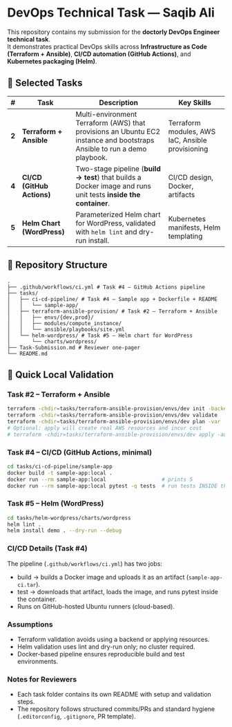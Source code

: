 # DevOps Technical Task — Saqib Ali

This repository contains my submission for the **doctorly DevOps Engineer technical task**.  
It demonstrates practical DevOps skills across **Infrastructure as Code (Terraform + Ansible)**, **CI/CD automation (GitHub Actions)**, and **Kubernetes packaging (Helm)**.

<!-- CI badge example: replace <owner>/<repo> after you push public -->
<!-- ![CI](https://github.com/<owner>/<repo>/actions/workflows/ci.yml/badge.svg) -->

## 🚀 Selected Tasks

| # | Task | Description | Key Skills |
|---|------|-------------|-----------|
| **2** | **Terraform + Ansible** | Multi-environment Terraform (AWS) that provisions an Ubuntu EC2 instance and bootstraps Ansible to run a demo playbook. | Terraform modules, AWS IaC, Ansible provisioning |
| **4** | **CI/CD (GitHub Actions)** | Two-stage pipeline (**build → test**) that builds a Docker image and runs unit tests **inside the container**. | CI/CD design, Docker, artifacts |
| **5** | **Helm Chart (WordPress)** | Parameterized Helm chart for WordPress, validated with `helm lint` and dry-run install. | Kubernetes manifests, Helm templating |

## 🧩 Repository Structure
```text
.
├── .github/workflows/ci.yml # Task #4 — GitHub Actions pipeline
├── tasks/
│   ├── ci-cd-pipeline/ # Task #4 — Sample app + Dockerfile + README
│   │   └── sample-app/
│   ├── terraform-ansible-provision/ # Task #2 — Terraform + Ansible
│   │   ├── envs/{dev,prod}/
│   │   ├── modules/compute_instance/
│   │   └── ansible/playbooks/site.yml
│   └── helm-wordpress/ # Task #5 — Helm chart for WordPress
│       └── charts/wordpress/
├── Task-Submission.md # Reviewer one-pager
└── README.md
```

## 🧪 Quick Local Validation

### Task #2 – Terraform + Ansible
```bash
terraform -chdir=tasks/terraform-ansible-provision/envs/dev init -backend=false
terraform -chdir=tasks/terraform-ansible-provision/envs/dev validate
terraform -chdir=tasks/terraform-ansible-provision/envs/dev plan -var 'aws_profile=default' -var 'public_key=$(cat ~/.ssh/id_rsa.pub)'
# Optional: apply will create real AWS resources and incur cost
# terraform -chdir=tasks/terraform-ansible-provision/envs/dev apply -auto-approve -var 'aws_profile=default' -var 'public_key=$(cat ~/.ssh/id_rsa.pub)'
```

### Task #4 – CI/CD (GitHub Actions, minimal)
```bash
cd tasks/ci-cd-pipeline/sample-app
docker build -t sample-app:local .
docker run --rm sample-app:local                  # prints 5
docker run --rm sample-app:local pytest -q tests  # run tests INSIDE the container (matches CI)
```

### Task #5 – Helm (WordPress)
```bash
cd tasks/helm-wordpress/charts/wordpress
helm lint .
helm install demo . --dry-run --debug
```

### CI/CD Details (Task #4)
The pipeline (`.github/workflows/ci.yml`) has two jobs:
- build → builds a Docker image and uploads it as an artifact (`sample-app-ci.tar`).
- test → downloads that artifact, loads the image, and runs pytest inside the container.
- Runs on GitHub-hosted Ubuntu runners (cloud-based).
 
### Assumptions
- Terraform validation avoids using a backend or applying resources.
- Helm validation uses lint and dry-run only; no cluster required.
- Docker-based pipeline ensures reproducible build and test environments.
 
### Notes for Reviewers
- Each task folder contains its own README with setup and validation steps.
- The repository follows structured commits/PRs and standard hygiene (`.editorconfig`, `.gitignore`, PR template).
